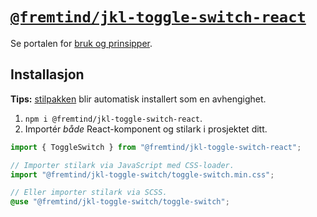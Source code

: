 # [`@fremtind/jkl-toggle-switch-react`](https://jokul.fremtind.no/komponenter/toggleswitch)

Se portalen for [bruk og prinsipper](https://jokul.fremtind.no/komponenter/toggleswitch).

## Installasjon

**Tips:** [stilpakken](../toggle-switch/) blir automatisk installert som en avhengighet.

1. `npm i @fremtind/jkl-toggle-switch-react`.
2. Importér _både_ React-komponent og stilark i prosjektet ditt.

```js
import { ToggleSwitch } from "@fremtind/jkl-toggle-switch-react";

// Importer stilark via JavaScript med CSS-loader.
import "@fremtind/jkl-toggle-switch/toggle-switch.min.css";
```

```scss
// Eller importer stilark via SCSS.
@use "@fremtind/jkl-toggle-switch/toggle-switch";
```

